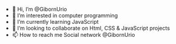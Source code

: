 - 👋 Hi, I’m @GibornUrio
- 👀 I’m interested in computer programming
- 🌱 I’m currently learning JavaScript
- 💞️ I’m looking to collaborate on Html, CSS & JavaScript projects
- 📫 How to reach me Social network @GibornUrio

<!---
GibornUrio/GibornUrio is a ✨ special ✨ repository because its `README.md` (this file) appears on your GitHub profile.
You can click the Preview link to take a look at your changes.
--->
